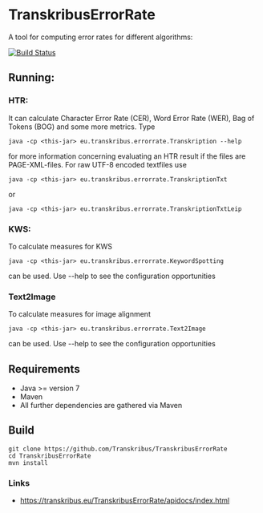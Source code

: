 # TranskribusErrorRate
A tool for computing error rates for different algorithms:

[![Build Status](http://dbis-halvar.uibk.ac.at/jenkins/buildStatus/icon?job=TranskribusErrorRate)](http://dbis-halvar.uibk.ac.at/jenkins/job/TranskribusErrorRate)

## Running:

### HTR:
It can calculate Character Error Rate (CER), Word Error Rate (WER),
Bag of Tokens (BOG)
and some more metrics. Type
```
java -cp <this-jar> eu.transkribus.errorrate.Transkription --help
```
for more information concerning evaluating an HTR result if the files are
PAGE-XML-files. For raw UTF-8 encoded textfiles use
```
java -cp <this-jar> eu.transkribus.errorrate.TranskriptionTxt
```
or
```
java -cp <this-jar> eu.transkribus.errorrate.TranskriptionTxtLeip
```

### KWS:

To calculate measures for KWS
```
java -cp <this-jar> eu.transkribus.errorrate.KeywordSpotting
```
can be used. Use --help to see the configuration opportunities

### Text2Image

To calculate measures for image alignment
```
java -cp <this-jar> eu.transkribus.errorrate.Text2Image
```
can be used. Use --help to see the configuration opportunities


## Requirements
- Java >= version 7
- Maven
- All further dependencies are gathered via Maven

## Build
```
git clone https://github.com/Transkribus/TranskribusErrorRate
cd TranskribusErrorRate
mvn install
```

### Links
- https://transkribus.eu/TranskribusErrorRate/apidocs/index.html
